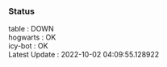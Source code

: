 ### Status


table : DOWN  
hogwarts : OK  
icy-bot : OK  
Latest Update : 2022-10-02 04:09:55.128922
